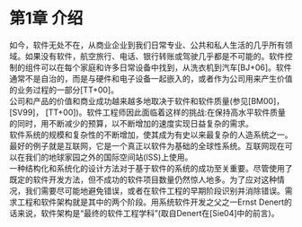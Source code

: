 # 第1章 介绍

如今，软件无处不在，从商业企业到我们日常专业、公共和私人生活的几乎所有领域。如果没有软件，航空旅行、电话、银行转账或驾驶几乎都是不可能的。软件控制的组件可以在每个家庭和许多日常设备中找到，从洗衣机到汽车\[BJ+06]。软件通常不是自治的，而是与硬件和电子设备一起嵌入的，或者作为公司用来产生价值的业务过程的一部分\[TT+00]。\
公司和产品的价值和商业成功越来越多地取决于软件和软件质量(参见\[BM00]， \[SV99]， \[TT+00])。软件工程师因此面临着这样的挑战:在保持高水平软件质量的同时，用不断减少的预算，以不断增加的速度实现日益复杂的需求。\
软件系统的规模和复杂性的不断增加，使其成为有史以来最复杂的人造系统之一。最好的例子就是互联网，它是一个真正以软件为基础的全球性系统。互联网现在可以在我们的地球家园之外的国际空间站(ISS)上使用。\
一种结构化和系统化的设计方法对于基于软件的系统的成功至关重要。尽管使用了既定的软件开发方法，但不成功的软件项目数量仍然惊人地多。为了应对这种情况，我们需要尽可能地避免错误，或者在软件工程的早期阶段识别并消除错误。需求工程和软件架构就是其中的两个阶段。用系统软件开发之父之一Ernst Denert的话来说，软件架构是“最终的软件工程学科”(取自Denert在\[Sie04]中的前言)。

